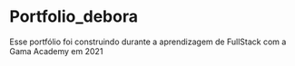 # Portfolio_debora
Esse portfólio foi construindo durante a aprendizagem de FullStack com a Gama Academy em 2021
